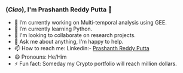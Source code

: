 ### (*Ciao*), I'm Prashanth Reddy Putta 👋

- 🔭 I’m currently working on Multi-temporal analysis using GEE.
- 🌱 I’m currently learning Python.
- 👯 I'm looking to collaborate on research projects.
- 💬 Ask me about anything, I'm happy to help.
- 📫 How to reach me: Linkedin:- [Prashanth Reddy Putta](https://www.linkedin.com/in/prashanth-reddy-putta-612215176/)
- 😄 Pronouns: He/Him
- ⚡ Fun fact: Someday my Crypto portfolio will reach million dollars.
